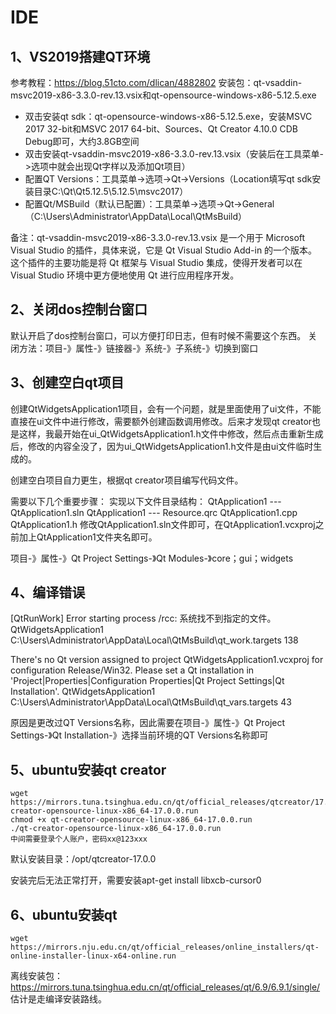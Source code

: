 # IDE

## 1、VS2019搭建QT环境
参考教程：https://blog.51cto.com/dlican/4882802
安装包：qt-vsaddin-msvc2019-x86-3.3.0-rev.13.vsix和qt-opensource-windows-x86-5.12.5.exe

- 双击安装qt sdk：qt-opensource-windows-x86-5.12.5.exe，安装MSVC 2017 32-bit和MSVC 2017 64-bit、Sources、Qt Creator 4.10.0 CDB Debug即可，大约3.8GB空间
- 双击安装qt-vsaddin-msvc2019-x86-3.3.0-rev.13.vsix（安装后在工具菜单->选项中就会出现Qt字样以及添加Qt项目）
- 配置QT Versions：工具菜单->选项->Qt->Versions（Location填写qt sdk安装目录C:\Qt\Qt5.12.5\5.12.5\msvc2017）
- 配置Qt/MSBuild（默认已配置）：工具菜单->选项->Qt->General（C:\Users\Administrator\AppData\Local\QtMsBuild）

备注：qt-vsaddin-msvc2019-x86-3.3.0-rev.13.vsix 是一个用于 Microsoft Visual Studio 的插件，具体来说，它是 Qt Visual Studio Add-in 的一个版本。这个插件的主要功能是将 Qt 框架与 Visual Studio 集成，使得开发者可以在 Visual Studio 环境中更方便地使用 Qt 进行应用程序开发。

## 2、关闭dos控制台窗口
默认开启了dos控制台窗口，可以方便打印日志，但有时候不需要这个东西。
关闭方法：项目-》属性-》链接器-》系统-》子系统-》切换到窗口

## 3、创建空白qt项目
创建QtWidgetsApplication1项目，会有一个问题，就是里面使用了ui文件，不能直接在ui文件中进行修改，需要额外创建函数调用修改。后来才发现qt creator也是这样，我最开始在ui_QtWidgetsApplication1.h文件中修改，然后点击重新生成后，修改的内容全没了，因为ui_QtWidgetsApplication1.h文件是由ui文件临时生成的。

创建空白项目自力更生，根据qt creator项目编写代码文件。

需要以下几个重要步骤：
实现以下文件目录结构：
QtApplication1
    ---
    QtApplication1.sln
    QtApplication1
        --- Resource.qrc
            QtApplication1.cpp
            QtApplication1.h
修改QtApplication1.sln文件即可，在QtApplication1.vcxproj之前加上QtApplication1文件夹名即可。

项目-》属性-》Qt Project Settings-》Qt Modules-》core；gui；widgets

## 4、编译错误
[QtRunWork] Error starting process /rcc: 系统找不到指定的文件。	QtWidgetsApplication1	C:\Users\Administrator\AppData\Local\QtMsBuild\qt_work.targets	138	

There's no Qt version assigned to project QtWidgetsApplication1.vcxproj for configuration Release/Win32.
Please set a Qt installation in 'Project|Properties|Configuration Properties|Qt Project Settings|Qt Installation'.	QtWidgetsApplication1	C:\Users\Administrator\AppData\Local\QtMsBuild\qt_vars.targets	43	

原因是更改过QT Versions名称，因此需要在项目-》属性-》Qt Project Settings-》Qt Installation-》选择当前环境的QT Versions名称即可

## 5、ubuntu安装qt creator
```
wget https://mirrors.tuna.tsinghua.edu.cn/qt/official_releases/qtcreator/17.0/17.0.0/qt-creator-opensource-linux-x86_64-17.0.0.run
chmod +x qt-creator-opensource-linux-x86_64-17.0.0.run
./qt-creator-opensource-linux-x86_64-17.0.0.run
中间需要登录个人账户，密码xx@123xxx
```
默认安装目录：/opt/qtcreator-17.0.0

安装完后无法正常打开，需要安装apt-get install libxcb-cursor0

## 6、ubuntu安装qt
```
wget https://mirrors.nju.edu.cn/qt/official_releases/online_installers/qt-online-installer-linux-x64-online.run
```
离线安装包：https://mirrors.tuna.tsinghua.edu.cn/qt/official_releases/qt/6.9/6.9.1/single/
估计是走编译安装路线。
